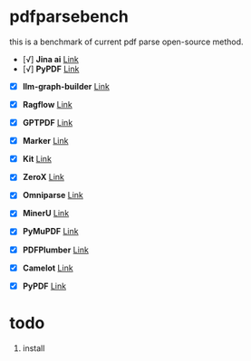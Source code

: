 # pdfparsebench
this is a benchmark of current pdf parse open-source method.

- [√] **Jina ai** [Link](https://r.jina.ai/)
- [√] **PyPDF** [Link](https://github.com/py-pdf/pypdf)
- [x] **llm-graph-builder** [Link](https://github.com/neo4j-labs/llm-graph-builder)
- [x] **Ragflow** [Link](https://github.com/infiniflow/ragflow)
- [x] **GPTPDF** [Link](https://github.com/CosmosShadow/gptpdf)
- [x] **Marker** [Link](https://github.com/VikParuchuri/marker)
- [x] **Kit** [Link](https://github.com/opendatalab/PDF-Extract-Kit)
- [x] **ZeroX** [Link](https://github.com/getomni-ai/zerox)
- [x] **Omniparse** [Link](https://github.com/adithya-s-k/omniparse)
- [x] **MinerU** [Link](https://github.com/opendatalab/MinerU)
- [x] **PyMuPDF** [Link](https://github.com/pymupdf/PyMuPDF)
- [x] **PDFPlumber** [Link](https://github.com/jsvine/pdfplumber)
- [x] **Camelot** [Link](https://github.com/camelot-dev/camelot)
- [x] **PyPDF** [Link](https://github.com/py-pdf/pypdf)



# todo
1. install